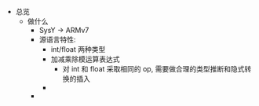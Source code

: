 - 总览
	- 做什么
		- SysY -> ARMv7
		- 源语言特性:
			- int/float 两种类型
			- 加减乘除模运算表达式
				- 对 int 和 float 采取相同的 op, 需要做合理的类型推断和隐式转换的插入
			-
		-